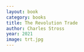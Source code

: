 ```yaml
---
layout: book
category: books
title: The Revolution Trade
author: Charles Stross
year: 2021
image: trt.jpg
---
```

